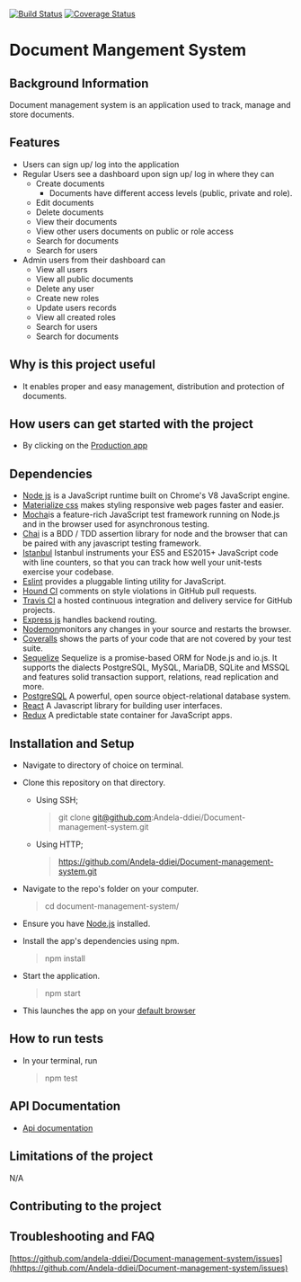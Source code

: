 [![Build Status](https://travis-ci.org/Andela-ddiei/Document-management-system.svg?branch=develop)](https://travis-ci.org/Andela-ddiei/Document-management-system)
[![Coverage Status](https://coveralls.io/repos/github/Andela-ddiei/Document-management-system/badge.svg?branch=develop)](https://coveralls.io/github/Andela-ddiei/Document-management-system?branch=develop)
# Document Mangement System
## Background Information
Document management system is an application used to track, manage and store documents.
## Features

* Users can sign up/ log into the application
* Regular Users see a dashboard upon sign up/ log in where they can
  * Create documents
    * Documents have different access levels (public, private and role).
  * Edit documents
  * Delete documents
  * View their documents
  * View other users documents on public or role access
  * Search for documents
  * Search for users
* Admin users from their dashboard can
  * View all users
  * View all public documents
  * Delete any user
  * Create new roles
  * Update users records
  * View all created roles
  * Search for users
  * Search for documents
  
## Why is this project useful

* It enables proper and easy management, distribution and protection of documents.

## How users can get started with the project

- By clicking on the [Production app](https://ddiei-doc-mgt-system-staging.herokuapp.com/app/)

## Dependencies

- [Node js](https://nodejs.org/en/) is a JavaScript runtime built on Chrome's V8 JavaScript engine.
- [Materialize css](http://materializecss.com/) makes styling responsive web pages faster and easier.
- [Mocha](https://mochajs.org/)is a feature-rich JavaScript test framework running on Node.js and in the browser used for asynchronous testing.
- [Chai](https://chaijs.com/) is a BDD / TDD assertion library for node and the browser that can be paired with any javascript testing framework.
- [Istanbul](https://istanbul.js.org/) Istanbul instruments your ES5 and ES2015+ JavaScript code with line counters, so that you can track how well your unit-tests exercise your codebase.
- [Eslint](http://eslint.org/) provides a pluggable linting utility for JavaScript.
- [Hound CI](https://houndci.com/) comments on style violations in GitHub pull requests.
- [Travis CI](https://travis-ci.org/) a hosted continuous integration and delivery service for GitHub projects.
- [Express js](http://expressjs.com/) handles backend routing.
- [Nodemon](https://nodemon.io/)monitors any changes in your source and restarts the browser.
- [Coveralls](https://coveralls.io/) shows the parts of your code that are not covered by your test suite.
- [Sequelize](http://docs.sequelizejs.com/) Sequelize is a promise-based ORM for Node.js and io.js. It supports the dialects PostgreSQL, MySQL, MariaDB, SQLite and MSSQL and features solid transaction support, relations, read replication and more.
- [PostgreSQL](https://www.postgresql.org/) A powerful, open source object-relational database system.
- [React](https://facebook.github.io/react/) A Javascript library for building user interfaces.
- [Redux](http://redux.js.org/) A predictable state container for JavaScript apps.


## Installation and Setup

- Navigate to directory of choice on terminal.
- Clone this repository on that directory.

   - Using SSH;

     > git clone git@github.com:Andela-ddiei/Document-management-system.git
   - Using HTTP;

     > https://github.com/Andela-ddiei/Document-management-system.git
- Navigate  to the repo's folder on your computer.

     > cd document-management-system/

- Ensure you have [Node.js](https://nodejs.org/en/) installed.
- Install the app's dependencies using npm.
 
     > npm install

- Start the application.

     > npm start

- This launches the app on your [default browser](http://localhost:5050/app/)

## How to run tests

- In your terminal, run 
   > npm test
## API Documentation
- [Api documentation](https://ddiei-doc-mgt-system-staging.herokuapp.com)
## Limitations of the project
  N/A

## Contributing to the project


## Troubleshooting and FAQ

[https://github.com/andela-ddiei/Document-management-system/issues](hhttps://github.com/Andela-ddiei/Document-management-system/issues)
